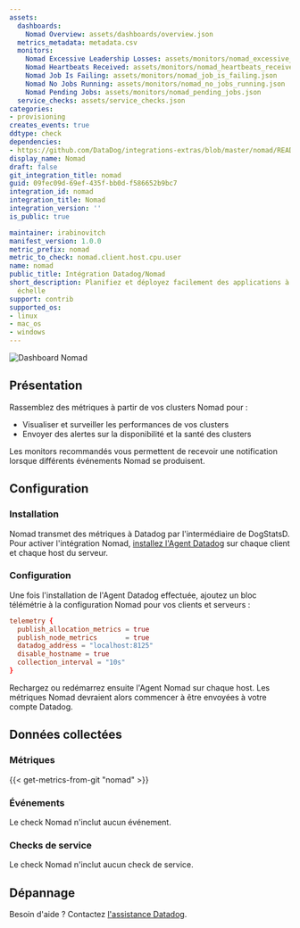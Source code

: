 ```yaml
---
assets:
  dashboards:
    Nomad Overview: assets/dashboards/overview.json
  metrics_metadata: metadata.csv
  monitors:
    Nomad Excessive Leadership Losses: assets/monitors/nomad_excessive_leadership_losses.json
    Nomad Heartbeats Received: assets/monitors/nomad_heartbeats_received.json
    Nomad Job Is Failing: assets/monitors/nomad_job_is_failing.json
    Nomad No Jobs Running: assets/monitors/nomad_no_jobs_running.json
    Nomad Pending Jobs: assets/monitors/nomad_pending_jobs.json
  service_checks: assets/service_checks.json
categories:
- provisioning
creates_events: true
ddtype: check
dependencies:
- https://github.com/DataDog/integrations-extras/blob/master/nomad/README.md
display_name: Nomad
draft: false
git_integration_title: nomad
guid: 09fec09d-69ef-435f-bb0d-f586652b9bc7
integration_id: nomad
integration_title: Nomad
integration_version: ''
is_public: true

maintainer: irabinovitch
manifest_version: 1.0.0
metric_prefix: nomad
metric_to_check: nomad.client.host.cpu.user
name: nomad
public_title: Intégration Datadog/Nomad
short_description: Planifiez et déployez facilement des applications à n'importe quelle
  échelle
support: contrib
supported_os:
- linux
- mac_os
- windows
---
```




![Dashboard Nomad][1]

## Présentation

Rassemblez des métriques à partir de vos clusters Nomad pour :

- Visualiser et surveiller les performances de vos clusters
- Envoyer des alertes sur la disponibilité et la santé des clusters

Les monitors recommandés vous permettent de recevoir une notification lorsque différents événements Nomad se produisent.

## Configuration

### Installation

Nomad transmet des métriques à Datadog par l'intermédiaire de DogStatsD. Pour activer l'intégration Nomad, [installez l'Agent Datadog][2] sur chaque client et chaque host du serveur.

### Configuration

Une fois l'installation de l'Agent Datadog effectuée, ajoutez un bloc télémétrie à la configuration Nomad pour vos clients et serveurs :

```conf
telemetry {
  publish_allocation_metrics = true
  publish_node_metrics       = true
  datadog_address = "localhost:8125"
  disable_hostname = true
  collection_interval = "10s"
}
```

Rechargez ou redémarrez ensuite l'Agent Nomad sur chaque host. Les métriques Nomad devraient alors commencer à être envoyées à votre compte Datadog.

## Données collectées

### Métriques
{{< get-metrics-from-git "nomad" >}}


### Événements

Le check Nomad n'inclut aucun événement.

### Checks de service

Le check Nomad n'inclut aucun check de service.

## Dépannage

Besoin d'aide ? Contactez [l'assistance Datadog][4].

[1]: https://raw.githubusercontent.com/DataDog/integrations-extras/master/nomad/images/dashboard_overview.png
[2]: https://app.datadoghq.com/account/settings#agent
[3]: https://github.com/DataDog/integrations-extras/blob/master/nomad/metadata.csv
[4]: https://docs.datadoghq.com/fr/help/
